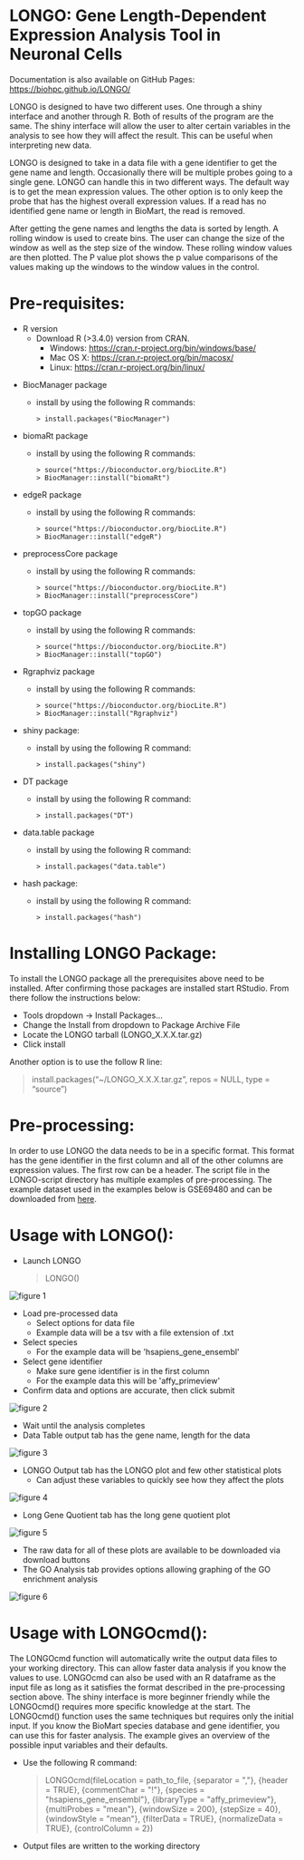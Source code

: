 # LONGO: Gene Length-Dependent Expression Analysis Tool in Neuronal Cells

Documentation is also available on GitHub Pages: https://biohpc.github.io/LONGO/

LONGO is designed to have two different uses. One through a shiny interface
and another through R. Both of results of the program are
the same. The shiny interface will allow the user to alter certain variables
in the analysis to see how they will affect the result. This can be
useful when interpreting new data.

LONGO is designed to take in a data file with a gene identifier to get
the gene name and length. Occasionally there will be multiple probes going
to a single gene. LONGO can handle this in two different ways. The default way
is to get the mean expression values. The other option is to only keep the
probe that has the highest overall expression values. If a read has no
identified gene name or length in BioMart, the read is removed.

After getting the gene names and lengths the data is sorted by length. A
rolling window is used to create bins. The user can change the size of the
window as well as the step size of the window. These rolling window values
are then plotted. The P value plot shows the p value comparisons of the values
making up the windows to the window values in the control.

# Pre-requisites:

* R version
  * Download R (>3.4.0) version from CRAN.
    * Windows: https://cran.r-project.org/bin/windows/base/
    * Mac OS X: https://cran.r-project.org/bin/macosx/
    * Linux: https://cran.r-project.org/bin/linux/


- BiocManager package
  
  * install by using the following R commands:
    
        > install.packages("BiocManager")

- biomaRt package

  * install by using the following R commands:

        > source("https://bioconductor.org/biocLite.R")  
        > BiocManager::install("biomaRt")  

- edgeR package

  * install by using the following R commands:

        > source("https://bioconductor.org/biocLite.R")  
        > BiocManager::install("edgeR")  

- preprocessCore package

  * install by using the following R commands:

        > source("https://bioconductor.org/biocLite.R")  
        > BiocManager::install("preprocessCore") 

- topGO package

  * install by using the following R commands:

        > source("https://bioconductor.org/biocLite.R")  
        > BiocManager::install("topGO")  

- Rgraphviz package

  * install by using the following R commands:

        > source("https://bioconductor.org/biocLite.R")  
        > BiocManager::install("Rgraphviz")

- shiny package:

  * install by using the following R command:

        > install.packages("shiny")  

- DT package

  * install by using the following R command:

        > install.packages("DT")  

- data.table package

  * install by using the following R command:

        > install.packages("data.table")  

- hash package:

  * install by using the following R command:

        > install.packages("hash")

# Installing LONGO Package:

To install the LONGO package all the prerequisites above need to be installed.
After confirming those packages are installed start RStudio. From there follow
the instructions below:

* Tools dropdown -> Install Packages…
* Change the Install from dropdown to Package Archive File
* Locate the LONGO tarball (LONGO_X.X.X.tar.gz)
* Click install

Another option is to use the follow R line:

> install.packages(“~/LONGO_X.X.X.tar.gz”, repos = NULL, type = “source”)

# Pre-processing:

In order to use LONGO the data needs to be in a specific format. This format
has the gene identifier in the first column and all of the other columns are
expression values. The first row can be a header. The script file in the LONGO-script
directory has multiple examples of pre-processing. The example dataset used
in the examples below is GSE69480 and can be downloaded from [here](https://ftp.ncbi.nlm.nih.gov/geo/series/GSE69nnn/GSE69480/matrix/).

# Usage with LONGO():

* Launch LONGO
  > LONGO()

![figure 1](./vignettes/figures/01_main.png)

* Load pre-processed data
  * Select options for data file
  * Example data will be a tsv with a file extension of .txt
* Select species
  * For the example data will be 'hsapiens_gene_ensembl'
* Select gene identifier
  * Make sure gene identifier is in the first column
  * For the example data this will be 'affy_primeview'
* Confirm data and options are accurate, then click submit

![figure 2](./vignettes/figures/02_submit.png)

* Wait until the analysis completes
* Data Table output tab has the gene name, length for the data

![figure 3](./vignettes/figures/03_data_table.png)

* LONGO Output tab has the LONGO plot and few other statistical plots
  * Can adjust these variables to quickly see how they affect the plots

![figure 4](./vignettes/figures/04_LONGO_output.png)

* Long Gene Quotient tab has the long gene quotient plot

![figure 5](./vignettes/figures/05_LONGO_lq.png)

* The raw data for all of these plots are available to be downloaded
  via download buttons
* The GO Analysis tab provides options allowing graphing of the GO enrichment
  analysis

![figure 6](./vignettes/figures/06_LONGO_go.png)

# Usage with LONGOcmd():

The LONGOcmd function will automatically write the output data files to your
working directory. This can allow faster data analysis if you know the values
to use. LONGOcmd can also be used with an R dataframe as the input file as long
as it satisfies the format described in the pre-processing section above.
The shiny interface is more beginner friendly while the LONGOcmd()
requires more specific knowledge at the start. The LONGOcmd() function uses
the same techniques but requires only the initial input. If you know the BioMart
species database and gene identifier, you can use this for faster analysis.
The example gives an overview of the possible input variables and their
defaults.

* Use the following R command:
  > LONGOcmd(fileLocation = path_to_file, {separator = ","},
  > {header = TRUE}, {commentChar = "!"},
  > {species = "hsapiens_gene_ensembl"},
  > {libraryType = "affy_primeview"}, {multiProbes = "mean"},
  > {windowSize = 200}, {stepSize = 40}, {windowStyle = "mean"},
  > {filterData = TRUE}, {normalizeData = TRUE}, {controlColumn = 2})
* Output files are written to the working directory
